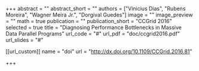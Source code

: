 +++
abstract = ""
abstract_short = ""
authors = ["Vinicius Dias", "Rubens Moreira", "Wagner Meira Jr.",
   "Dorgival Guedes"]
image = ""
image_preview = ""
math = true
publication = ""
publication_short = "CCGrid 2016"
selected = true
title = "Diagnosing Performance Bottlenecks in Massive Data Parallel Programs"
url_code = "#"
url_pdf = "doc/ccgrid2016.pdf"
url_slides = "#"

[[url_custom]]
name = "doi"
url = "http://dx.doi.org/10.1109/CCGrid.2016.81"

+++
